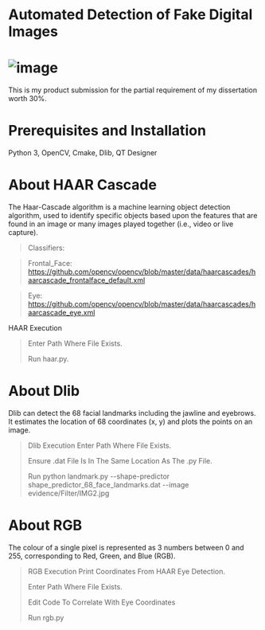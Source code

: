 # Automated Detection of Fake Digital Images

# ![image](https://user-images.githubusercontent.com/81099987/170871559-2748b2ed-6664-44d1-98fc-aa07fbdd043f.png)

This is my product submission for the partial requirement of my dissertation worth 30%.

# Prerequisites and Installation

Python 3, OpenCV, Cmake, Dlib, QT Designer

# About HAAR Cascade
The Haar-Cascade algorithm is a machine learning object detection algorithm, used to identify specific objects based upon the features that are found in an image or many images played together (i.e., video or live capture).

> Classifiers:

> Frontal_Face: https://github.com/opencv/opencv/blob/master/data/haarcascades/haarcascade_frontalface_default.xml

> Eye: https://github.com/opencv/opencv/blob/master/data/haarcascades/haarcascade_eye.xml

 HAAR Execution
> Enter Path Where File Exists.
> 
> Run haar.py.


# About Dlib 
Dlib can detect the 68 facial landmarks including the jawline and eyebrows. It estimates the location of 68 coordinates (x, y) and plots the points on an image.

> Dlib Execution
> Enter Path Where File Exists.
> 
> Ensure .dat File Is In The Same Location As The .py File.
> 
> Run python landmark.py --shape-predictor shape_predictor_68_face_landmarks.dat --image evidence/Filter/IMG2.jpg

# About RGB
The colour of a single pixel is represented as 3 numbers between 0 and 255, corresponding to Red, Green, and Blue (RGB).

> RGB Execution 
> Print Coordinates From HAAR Eye Detection.
> >
> Enter Path Where File Exists.
> >
> Edit Code To Correlate With Eye Coordinates
> 
> Run rgb.py




